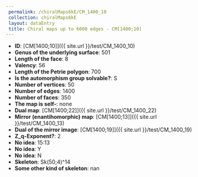 ```yaml
--- 
 permalink: /chiralMaps6kE/CM_1400_10 
 collection: chiralMaps6kE
 layout: dataEntry
 title: Chiral maps up to 6000 edges - CM[1400;10]
---
```


- **ID**: [CM[1400;10]]({{ site.url }}/test/CM_1400_10)
- **Genus of the underlying surface**: 501
- **Length of the face**: 8
- **Valency**: 56
- **Length of the Petrie polygon**: 700
- **Is the automorphism group solvable?**: S
- **Number of vertices**: 50
- **Number of edges**: 1400
- **Number of faces**: 350
- **The map is self-**: none
- **Dual map**: [CM[1400;22]]({{ site.url }}/test/CM_1400_22)
- **Mirror (enantihomorphic) map**: [CM[1400;13]]({{ site.url }}/test/CM_1400_13)
- **Dual of the mirror image**: [CM[1400;19]]({{ site.url }}/test/CM_1400_19)
- **Z_q-Exponent?**: 2
- **No idea**:  15:13
- **No idea**: Y
- **No idea**: N
- **Skeleton**: Sk(50;4)^14
- **Some other kind of skeleton**: nan
